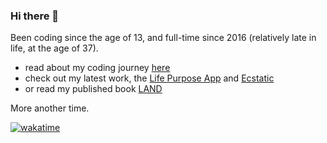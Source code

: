 ### Hi there 👋

Been coding since the age of 13, and full-time since 2016 (relatively late in life, at the age of 37).

- read about my coding journey [here](https://medium.com/enspiral-tales/full-stack-software-developer-bootcamp-at-enspiral-dev-academy-6e9fbdac1974)
- check out my latest work, the [Life Purpose App](https://LifePurposeApp.com) and [Ecstatic](https://ecstatic.com)
- or read my published book [LAND](https://unitism.com/land)

More another time.

[![wakatime](https://wakatime.com/badge/user/e4d249b5-d402-4597-b0dd-e7b53ab652a5.svg)](https://wakatime.com/@e4d249b5-d402-4597-b0dd-e7b53ab652a5)
